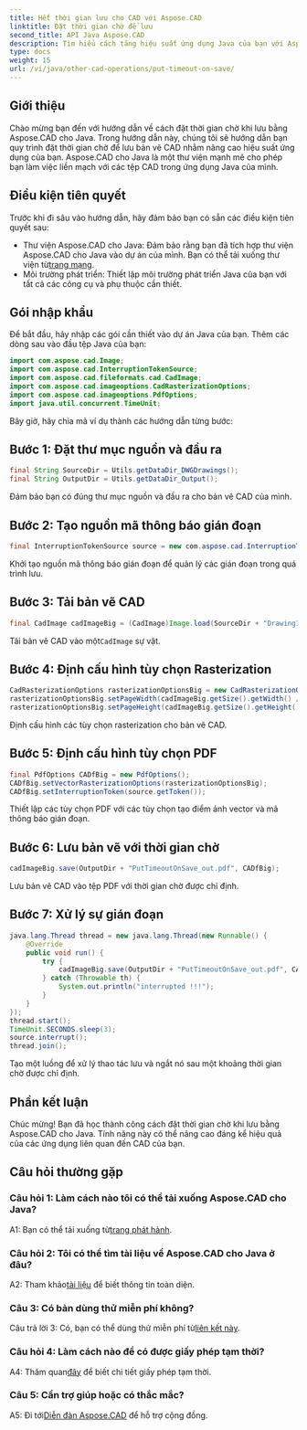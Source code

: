 ```yaml
---
title: Hết thời gian lưu cho CAD với Aspose.CAD
linktitle: Đặt thời gian chờ để lưu
second_title: API Java Aspose.CAD
description: Tìm hiểu cách tăng hiệu suất ứng dụng Java của bạn với Aspose.CAD. Đặt thời gian chờ để lưu bản vẽ CAD. Thực hiện theo hướng dẫn từng bước của chúng tôi.
type: docs
weight: 15
url: /vi/java/other-cad-operations/put-timeout-on-save/
---
```

## Giới thiệu

Chào mừng bạn đến với hướng dẫn về cách đặt thời gian chờ khi lưu bằng Aspose.CAD cho Java. Trong hướng dẫn này, chúng tôi sẽ hướng dẫn bạn quy trình đặt thời gian chờ để lưu bản vẽ CAD nhằm nâng cao hiệu suất ứng dụng của bạn. Aspose.CAD cho Java là một thư viện mạnh mẽ cho phép bạn làm việc liền mạch với các tệp CAD trong ứng dụng Java của mình.

## Điều kiện tiên quyết

Trước khi đi sâu vào hướng dẫn, hãy đảm bảo bạn có sẵn các điều kiện tiên quyết sau:
-  Thư viện Aspose.CAD cho Java: Đảm bảo rằng bạn đã tích hợp thư viện Aspose.CAD cho Java vào dự án của mình. Bạn có thể tải xuống thư viện từ[trang mạng](https://releases.aspose.com/cad/java/).
- Môi trường phát triển: Thiết lập môi trường phát triển Java của bạn với tất cả các công cụ và phụ thuộc cần thiết.

## Gói nhập khẩu

Để bắt đầu, hãy nhập các gói cần thiết vào dự án Java của bạn. Thêm các dòng sau vào đầu tệp Java của bạn:

```java
import com.aspose.cad.Image;
import com.aspose.cad.InterruptionTokenSource;
import com.aspose.cad.fileformats.cad.CadImage;
import com.aspose.cad.imageoptions.CadRasterizationOptions;
import com.aspose.cad.imageoptions.PdfOptions;
import java.util.concurrent.TimeUnit;
```

Bây giờ, hãy chia mã ví dụ thành các hướng dẫn từng bước:

## Bước 1: Đặt thư mục nguồn và đầu ra

```java
final String SourceDir = Utils.getDataDir_DWGDrawings();
final String OutputDir = Utils.getDataDir_Output();
```

Đảm bảo bạn có đúng thư mục nguồn và đầu ra cho bản vẽ CAD của mình.

## Bước 2: Tạo nguồn mã thông báo gián đoạn

```java
final InterruptionTokenSource source = new com.aspose.cad.InterruptionTokenSource();
```

Khởi tạo nguồn mã thông báo gián đoạn để quản lý các gián đoạn trong quá trình lưu.

## Bước 3: Tải bản vẽ CAD

```java
final CadImage cadImageBig = (CadImage)Image.load(SourceDir + "Drawing11.dwg");
```

 Tải bản vẽ CAD vào một`CadImage` sự vật.

## Bước 4: Định cấu hình tùy chọn Rasterization

```java
CadRasterizationOptions rasterizationOptionsBig = new CadRasterizationOptions();
rasterizationOptionsBig.setPageWidth(cadImageBig.getSize().getWidth() / 2);
rasterizationOptionsBig.setPageHeight(cadImageBig.getSize().getHeight() / 2);
```

Định cấu hình các tùy chọn rasterization cho bản vẽ CAD.

## Bước 5: Định cấu hình tùy chọn PDF

```java
final PdfOptions CADfBig = new PdfOptions();
CADfBig.setVectorRasterizationOptions(rasterizationOptionsBig);
CADfBig.setInterruptionToken(source.getToken());
```

Thiết lập các tùy chọn PDF với các tùy chọn tạo điểm ảnh vector và mã thông báo gián đoạn.

## Bước 6: Lưu bản vẽ với thời gian chờ

```java
cadImageBig.save(OutputDir + "PutTimeoutOnSave_out.pdf", CADfBig);
```

Lưu bản vẽ CAD vào tệp PDF với thời gian chờ được chỉ định.

## Bước 7: Xử lý sự gián đoạn

```java
java.lang.Thread thread = new java.lang.Thread(new Runnable() {
    @Override
    public void run() {
        try {
            cadImageBig.save(OutputDir + "PutTimeoutOnSave_out.pdf", CADfBig);
        } catch (Throwable th) {
            System.out.println("interrupted !!!");
        }
    }
});
thread.start();
TimeUnit.SECONDS.sleep(3);
source.interrupt();
thread.join();
```

Tạo một luồng để xử lý thao tác lưu và ngắt nó sau một khoảng thời gian chờ được chỉ định.

## Phần kết luận

Chúc mừng! Bạn đã học thành công cách đặt thời gian chờ khi lưu bằng Aspose.CAD cho Java. Tính năng này có thể nâng cao đáng kể hiệu quả của các ứng dụng liên quan đến CAD của bạn.

## Câu hỏi thường gặp

### Câu hỏi 1: Làm cách nào tôi có thể tải xuống Aspose.CAD cho Java?

 A1: Bạn có thể tải xuống từ[trang phát hành](https://releases.aspose.com/cad/java/).

### Câu hỏi 2: Tôi có thể tìm tài liệu về Aspose.CAD cho Java ở đâu?

 A2: Tham khảo[tài liệu](https://reference.aspose.com/cad/java/) để biết thông tin toàn diện.

### Câu 3: Có bản dùng thử miễn phí không?

Câu trả lời 3: Có, bạn có thể dùng thử miễn phí từ[liên kết này](https://releases.aspose.com/).

### Câu hỏi 4: Làm cách nào để có được giấy phép tạm thời?

 A4: Thăm quan[đây](https://purchase.aspose.com/temporary-license/) để biết chi tiết giấy phép tạm thời.

### Câu 5: Cần trợ giúp hoặc có thắc mắc?

 A5: Đi tới[Diễn đàn Aspose.CAD](https://forum.aspose.com/c/cad/19) để hỗ trợ cộng đồng.